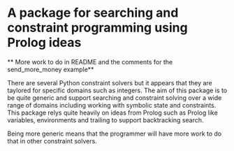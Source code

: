 # A package for searching and constraint programming using Prolog ideas

** More work to do in README and the comments for the send_more_money example**

There are several Python constraint solvers but it appears that they are taylored for specific domains such as integers. The aim of this package is to be quite generic and support searching and constraint solving over a wide range of domains including working with symbolic state and constraints. This package relys quite heavily on ideas from Prolog such as Prolog like variables, environments and trailing to support backtracking search.

Being more generic means that the programmer will have more work to do that in other constraint solvers.